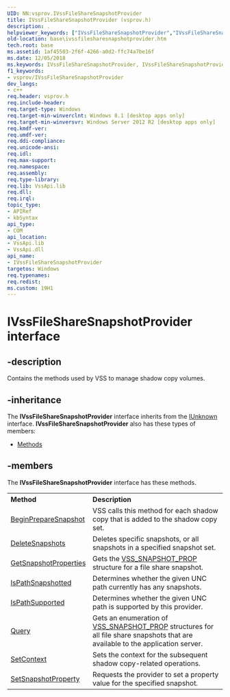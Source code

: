 ```yaml
---
UID: NN:vsprov.IVssFileShareSnapshotProvider
title: IVssFileShareSnapshotProvider (vsprov.h)
description: .
helpviewer_keywords: ["IVssFileShareSnapshotProvider","IVssFileShareSnapshotProvider interface [VSS]","IVssFileShareSnapshotProvider interface [VSS]","described","base.ivssfilesharesnapshotprovider","vsprov/IVssFileShareSnapshotProvider"]
old-location: base\ivssfilesharesnapshotprovider.htm
tech.root: base
ms.assetid: 1af45503-2f6f-4266-a0d2-ffc74a7be16f
ms.date: 12/05/2018
ms.keywords: IVssFileShareSnapshotProvider, IVssFileShareSnapshotProvider interface [VSS], IVssFileShareSnapshotProvider interface [VSS],described, base.ivssfilesharesnapshotprovider, vsprov/IVssFileShareSnapshotProvider
f1_keywords:
- vsprov/IVssFileShareSnapshotProvider
dev_langs:
- c++
req.header: vsprov.h
req.include-header: 
req.target-type: Windows
req.target-min-winverclnt: Windows 8.1 [desktop apps only]
req.target-min-winversvr: Windows Server 2012 R2 [desktop apps only]
req.kmdf-ver: 
req.umdf-ver: 
req.ddi-compliance: 
req.unicode-ansi: 
req.idl: 
req.max-support: 
req.namespace: 
req.assembly: 
req.type-library: 
req.lib: VssApi.lib
req.dll: 
req.irql: 
topic_type:
- APIRef
- kbSyntax
api_type:
- COM
api_location:
- VssApi.lib
- VssApi.dll
api_name:
- IVssFileShareSnapshotProvider
targetos: Windows
req.typenames: 
req.redist: 
ms.custom: 19H1
---
```


# IVssFileShareSnapshotProvider interface


## -description




Contains the methods used by VSS to manage shadow copy volumes. 


## -inheritance

The <b xmlns:loc="http://microsoft.com/wdcml/l10n">IVssFileShareSnapshotProvider</b> interface inherits from the <a href="https://docs.microsoft.com/windows/desktop/api/unknwn/nn-unknwn-iunknown">IUnknown</a> interface. <b>IVssFileShareSnapshotProvider</b> also has these types of members:
<ul>
<li><a href="https://docs.microsoft.com/">Methods</a></li>
</ul>

## -members

The <b>IVssFileShareSnapshotProvider</b> interface has these methods.
<table class="members" id="memberListMethods">
<tr>
<th align="left" width="37%">Method</th>
<th align="left" width="63%">Description</th>
</tr>
<tr data="declared;">
<td align="left" width="37%">
<a href="https://docs.microsoft.com/windows/desktop/api/vsprov/nf-vsprov-ivssfilesharesnapshotprovider-beginpreparesnapshot">BeginPrepareSnapshot</a>
</td>
<td align="left" width="63%">
VSS calls this method for each shadow copy that is added to the shadow copy set.

</td>
</tr>
<tr data="declared;">
<td align="left" width="37%">
<a href="https://docs.microsoft.com/windows/desktop/api/vsprov/nf-vsprov-ivssfilesharesnapshotprovider-deletesnapshots">DeleteSnapshots</a>
</td>
<td align="left" width="63%">
Deletes specific snapshots, or all snapshots in a specified snapshot set.

</td>
</tr>
<tr data="declared;">
<td align="left" width="37%">
<a href="https://docs.microsoft.com/windows/desktop/api/vsprov/nf-vsprov-ivssfilesharesnapshotprovider-getsnapshotproperties">GetSnapshotProperties</a>
</td>
<td align="left" width="63%">
Gets the <a href="https://docs.microsoft.com/windows/desktop/api/vss/ns-vss-vss_snapshot_prop">VSS_SNAPSHOT_PROP</a> structure for a file share snapshot.  

</td>
</tr>
<tr data="declared;">
<td align="left" width="37%">
<a href="https://docs.microsoft.com/windows/desktop/api/vsprov/nf-vsprov-ivssfilesharesnapshotprovider-ispathsnapshotted">IsPathSnapshotted</a>
</td>
<td align="left" width="63%">
Determines whether the given UNC path currently has any snapshots.

</td>
</tr>
<tr data="declared;">
<td align="left" width="37%">
<a href="https://docs.microsoft.com/windows/desktop/api/vsprov/nf-vsprov-ivssfilesharesnapshotprovider-ispathsupported">IsPathSupported</a>
</td>
<td align="left" width="63%">
Determines whether the given UNC path is supported by this provider.  

</td>
</tr>
<tr data="declared;">
<td align="left" width="37%">
<a href="https://docs.microsoft.com/windows/desktop/api/vsprov/nf-vsprov-ivssfilesharesnapshotprovider-query">Query</a>
</td>
<td align="left" width="63%">
Gets an enumeration of <a href="https://docs.microsoft.com/windows/desktop/api/vss/ns-vss-vss_snapshot_prop">VSS_SNAPSHOT_PROP</a> structures for all file share snapshots  that are available to the application server.  

</td>
</tr>
<tr data="declared;">
<td align="left" width="37%">
<a href="https://docs.microsoft.com/windows/desktop/api/vsprov/nf-vsprov-ivssfilesharesnapshotprovider-setcontext">SetContext</a>
</td>
<td align="left" width="63%">
Sets the context for the subsequent shadow copy-related operations.  

</td>
</tr>
<tr data="declared;">
<td align="left" width="37%">
<a href="https://docs.microsoft.com/windows/desktop/api/vsprov/nf-vsprov-ivssfilesharesnapshotprovider-setsnapshotproperty">SetSnapshotProperty</a>
</td>
<td align="left" width="63%">
Requests the provider to set a property value for the specified snapshot.  

</td>
</tr>
</table> 

